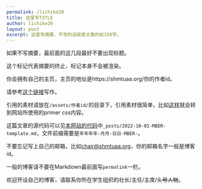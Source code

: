 ```yaml
---
permalink: /lichike20
title: 这里写TITLE
author: lichike20
layout: post
excerpt: 这里写摘要，不写的话就是文章的前150字。
---
```


如果不写摘要，最前面的这几段最好不要出现标题。

<!-- more -->

这个标记代表摘要的终止，标记本身不会被渲染。

你会拥有自己的主页，主页的地址是https://shmtuaa.org/你的作者id。

请参考[这个链接](https://help.github.com/articles/basic-writing-and-formatting-syntax)写作。

引用的素材请放在`/assets/作者id/`的目录下，引用素材很简单，比如[这样](/assets/primer.css)就会转到网站所使用的primer css内容。

这篇文章的源代码可以见[本网站的代码](https://github.com/shmtuaa/website)中`_posts/2022-10-01-MBER-template.md`，文件前缀需要是`年年年年-月月-日日-MBER-`。

不要忘记写上自己的邮箱，比如[chair@shmtuaa.org](mailto:chair@shmtuaa.org)，你的邮箱名字一般是博客id。

一般的博客请不要在Markdown最前面写`permalink`一栏。

欢迎开设自己的博客，请联系你所在学生组织的社长/主任/主席/~~头号人物~~。